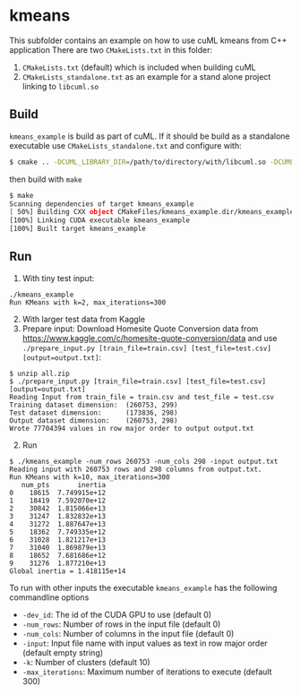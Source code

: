 # kmeans
This subfolder contains an example on how to use cuML kmeans from C++ application
There are two `CMakeLists.txt` in this folder:
1. `CMakeLists.txt` (default) which is included when building cuML
2. `CMakeLists_standalone.txt` as an example for a stand alone project linking to `libcuml.so`

## Build
`kmeans_example` is build as part of cuML. If it should be build as a standalone executable use `CMakeLists_standalone.txt` and configure with:
```bash
$ cmake .. -DCUML_LIBRARY_DIR=/path/to/directory/with/libcuml.so -DCUML_INCLUDE_DIR=/path/to/directory/with/kmeans/kmeans_c.h
```
then build with `make`
```bash
$ make
Scanning dependencies of target kmeans_example
[ 50%] Building CXX object CMakeFiles/kmeans_example.dir/kmeans_example.cpp.o
[100%] Linking CUDA executable kmeans_example
[100%] Built target kmeans_example
```

## Run

1. With tiny test input:
```
./kmeans_example
Run KMeans with k=2, max_iterations=300
```

2. With larger test data from Kaggle
  1. Prepare input: Download Homesite Quote Conversion data from https://www.kaggle.com/c/homesite-quote-conversion/data and use `./prepare_input.py [train_file=train.csv] [test_file=test.csv] [output=output.txt]`:
```
$ unzip all.zip
$ ./prepare_input.py [train_file=train.csv] [test_file=test.csv] [output=output.txt]
Reading Input from train_file = train.csv and test_file = test.csv
Training dataset dimension:  (260753, 299)
Test dataset dimension:      (173836, 298)
Output dataset dimension:    (260753, 298)
Wrote 77704394 values in row major order to output output.txt
```
  2. Run
```
$ ./kmeans_example -num_rows 260753 -num_cols 298 -input output.txt
Reading input with 260753 rows and 298 columns from output.txt.
Run KMeans with k=10, max_iterations=300
   num_pts       inertia
0    18615  7.749915e+12
1    18419  7.592070e+12
2    30842  1.815066e+13
3    31247  1.832832e+13
4    31272  1.887647e+13
5    18362  7.749335e+12
6    31028  1.821217e+13
7    31040  1.869879e+13
8    18652  7.681686e+12
9    31276  1.877210e+13
Global inertia = 1.418115e+14
```

To run with other inputs the executable `kmeans_example` has the following commandline options
* `-dev_id`: The id of the CUDA GPU to use (default 0)
* `-num_rows`: Number of rows in the input file (default 0)
* `-num_cols`: Number of columns in the input file (default 0)
* `-input`: Input file name with input values as text in row major order (default empty string)
* `-k`: Number of clusters (default 10)
* `-max_iterations`: Maximum number of iterations to execute (default 300)
